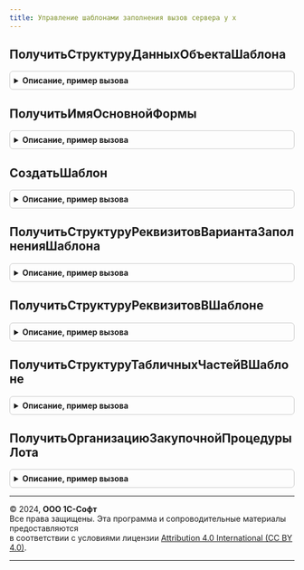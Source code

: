 ```yaml
---
title: Управление шаблонами заполнения вызов сервера у х
---
```



## ПолучитьСтруктуруДанныхОбъектаШаблона
<details style="margin: 1em 0; padding: 0.5em; border: 1px solid #ccc; border-radius: 6px;">

<summary style="font-weight: bold; cursor: pointer;">Описание, пример вызова</summary>

```bsl
// Модуль предназначен для реализации фукнциональности механизма шаблонов
// заполнения контексте вызова сервера.
////////////////////////////////////////////////////////////////////////////////

// Серверная обертка функции СтруктураДанныхОбъектаШаблонаПоСсылке модуля УправлениеШаблонамиЗаполненияУХ.
Функция ПолучитьСтруктуруДанныхОбъектаШаблона(ОбъектШаблонаВход) Экспорт
```

Пример вызова
```bsl
Результат = УправлениеШаблонамиЗаполненияВызовСервераУХ.ПолучитьСтруктуруДанныхОбъектаШаблона(ОбъектШаблонаВход) 
```
</details>

## ПолучитьИмяОсновнойФормы
<details style="margin: 1em 0; padding: 0.5em; border: 1px solid #ccc; border-radius: 6px;">

<summary style="font-weight: bold; cursor: pointer;">Описание, пример вызова</summary>

```bsl

// Серверная обертка функции ПолучитьИмяОсновнойФормы модуля УправлениеШаблонамиЗаполненияУХ.
Функция ПолучитьИмяОсновнойФормы(ЭталонныйЭлементВход) Экспорт
```

Пример вызова
```bsl
Результат = УправлениеШаблонамиЗаполненияВызовСервераУХ.ПолучитьИмяОсновнойФормы(ЭталонныйЭлементВход) 
```
</details>

## СоздатьШаблон
<details style="margin: 1em 0; padding: 0.5em; border: 1px solid #ccc; border-radius: 6px;">

<summary style="font-weight: bold; cursor: pointer;">Описание, пример вызова</summary>

```bsl

// Создаёт новый шаблон заполнения по объекту ОбъектРодительВход с реквизитами
// СписокРеквизитовВход и табличными частями СписокТабличныхЧастейВход.
Функция СоздатьШаблон(ОбъектРодительВход, СписокРеквизитовВход, СписокТабличныхЧастейВход, НаименованиеШаблонаВход = "", АналитикаОтбораВход = Неопределено, ВариантЗаполненияВход = Неопределено) Экспорт
```

Пример вызова
```bsl
Результат = УправлениеШаблонамиЗаполненияВызовСервераУХ.СоздатьШаблон(ОбъектРодительВход, СписокРеквизитовВход, СписокТабличныхЧастейВход, НаименованиеШаблонаВход, АналитикаОтбораВход, ВариантЗаполненияВход);
```
</details>

## ПолучитьСтруктуруРеквизитовВариантаЗаполненияШаблона
<details style="margin: 1em 0; padding: 0.5em; border: 1px solid #ccc; border-radius: 6px;">

<summary style="font-weight: bold; cursor: pointer;">Описание, пример вызова</summary>

```bsl

// По варианту заполнения шаблона ВариантЗаполненияВход возвращает структуру,
// содержащую СписокРеквизитовДляПереноса и СписокТабличныхЧастейДляПереноса.
Функция ПолучитьСтруктуруРеквизитовВариантаЗаполненияШаблона(ВариантЗаполненияВход) Экспорт
```

Пример вызова
```bsl
Результат = УправлениеШаблонамиЗаполненияВызовСервераУХ.ПолучитьСтруктуруРеквизитовВариантаЗаполненияШаблона(ВариантЗаполненияВход) 
```
</details>

## ПолучитьСтруктуруРеквизитовВШаблоне
<details style="margin: 1em 0; padding: 0.5em; border: 1px solid #ccc; border-radius: 6px;">

<summary style="font-weight: bold; cursor: pointer;">Описание, пример вызова</summary>

```bsl

// Возвращает структуру, в которой ключи - наименование ревизита для заполнения
// из шаблона, а значения - значения соответственных реквизитов.
Функция ПолучитьСтруктуруРеквизитовВШаблоне(ШаблонВход) Экспорт
```

Пример вызова
```bsl
Результат = УправлениеШаблонамиЗаполненияВызовСервераУХ.ПолучитьСтруктуруРеквизитовВШаблоне(ШаблонВход) 
```
</details>

## ПолучитьСтруктуруТабличныхЧастейВШаблоне
<details style="margin: 1em 0; padding: 0.5em; border: 1px solid #ccc; border-radius: 6px;">

<summary style="font-weight: bold; cursor: pointer;">Описание, пример вызова</summary>

```bsl

// Возвращает структуру с табличными частями и шаблона заполнения ШаблонВход,
// упакованные в виде массивов структур.
Функция ПолучитьСтруктуруТабличныхЧастейВШаблоне(ШаблонВход) Экспорт
```

Пример вызова
```bsl
Результат = УправлениеШаблонамиЗаполненияВызовСервераУХ.ПолучитьСтруктуруТабличныхЧастейВШаблоне(ШаблонВход) 
```
</details>

## ПолучитьОрганизациюЗакупочнойПроцедурыЛота
<details style="margin: 1em 0; padding: 0.5em; border: 1px solid #ccc; border-radius: 6px;">

<summary style="font-weight: bold; cursor: pointer;">Описание, пример вызова</summary>

```bsl

// Возвращает организацию для заключения договора закупочной процедуры,
// к которой привязан лот ЛотВход.
Функция ПолучитьОрганизациюЗакупочнойПроцедурыЛота(ЛотВход) Экспорт
```

Пример вызова
```bsl
Результат = УправлениеШаблонамиЗаполненияВызовСервераУХ.ПолучитьОрганизациюЗакупочнойПроцедурыЛота(ЛотВход) 
```
</details>

---

© 2024, **ООО 1С-Софт**  
Все права защищены. Эта программа и сопроводительные материалы предоставляются  
в соответствии с условиями лицензии [Attribution 4.0 International (CC BY 4.0)](https://creativecommons.org/licenses/by/4.0/legalcode).

---
